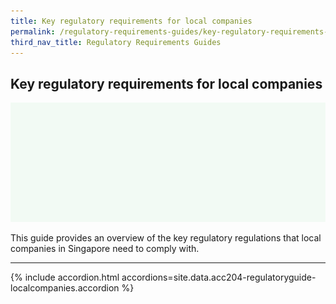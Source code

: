```yaml
---
title: Key regulatory requirements for local companies
permalink: /regulatory-requirements-guides/key-regulatory-requirements-for-local-companies
third_nav_title: Regulatory Requirements Guides
---
```


## Key regulatory requirements for local companies

<img src="/images/grow/regulatory%20guides/regulatoryguides_localcompanies.png" aria-hidden=true>

This guide provides an overview of the key regulatory regulations that local companies in Singapore need to comply with.

---

{% include accordion.html accordions=site.data.acc204-regulatoryguide-localcompanies.accordion %}


<script src="/jquery/jquery.min.js"></script>
<script src="/jquery/bp-menu-new-tab.js"></script>
